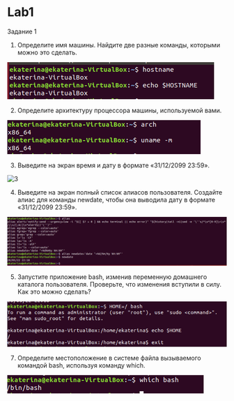 # Lab1
Задание 1
1. Определите имя машины. Найдите две разные команды, которыми можно это сделать.

![1](https://github.com/eremkate/screenshots/blob/main/%D0%B8%D0%B7%D0%BE%D0%B1%D1%80%D0%B0%D0%B6%D0%B5%D0%BD%D0%B8%D0%B5_2022-05-20_220707375.png?raw=true)

2. Определите архитектуру процессора машины, используемой вами.

![2](https://github.com/eremkate/screenshots/blob/main/%D1%81%D0%BA%D1%80%D0%B8%D0%BD2.png?raw=true)

3. Выведите на экран время и дату в формате «31/12/2099 23:59».

![3](https://user-images.githubusercontent.com/96444200/169598068-b638fe9b-4557-48de-a3e8-a9eb657dbc03.png)

4. Выведите на экран полный список алиасов пользователя. Создайте алиас для команды newdate, чтобы она выводила дату в формате «31/12/2099 23:59».

![4](https://github.com/eremkate/screenshots/blob/main/%D1%81%D0%BA%D1%80%D0%B8%D0%BD4.png)

5. Запустите приложение bash, изменив переменную домашнего каталога пользователя. Проверьте, что изменения вступили в силу. Как это можно сделать?

![5](https://github.com/eremkate/screenshots/blob/main/%D1%81%D0%BA%D1%80%D0%B8%D0%BD%205.png)

7. Определите местоположение в системе файла вызываемого командой bash, используя команду which.

![6](https://github.com/eremkate/screenshots/blob/main/%D1%81%D0%BA%D1%80%D0%B8%D0%BD6.png)
